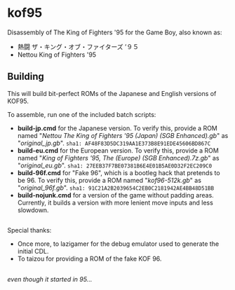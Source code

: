# kof95

Disassembly of The King of Fighters '95 for the Game Boy, also known as:
* 熱闘 ザ・キング・オブ・ファイターズ ’９５
* Nettou King of Fighters '95

## Building
This will build bit-perfect ROMs of the Japanese and English versions of KOF95.

To assemble, run one of the included batch scripts:
- **build-jp.cmd** for the Japanese version. To verify this, provide a ROM named "*Nettou The King of Fighters '95 (Japan) (SGB Enhanced).gb*" as "*original_jp.gb*". `sha1: AF48F83D5DC319AA1E373B8E91EDE45606BD867C`
- **build-eu.cmd** for the European version. To verify this, provide a ROM named "*King of Fighters '95, The (Europe) (SGB Enhanced).7z.gb*" as "*original_eu.gb*". `sha1: 27EEB37F7BE07381B6E4E01B5AE0D32F2EC209C0`
- **build-96f.cmd** for "Fake 96", which is a bootleg hack that pretends to be 96. To verify this, provide a ROM named "*kof96-512k.gb*" as "*original_96f.gb*". `sha1: 91C21A2B2039654C2EB0C2181942AE4BB48D51BB`
- **build-nojunk.cmd** for a version of the game without padding areas. Currently, it builds a version with more lenient move inputs and less slowdown.

## 
Special thanks:
- Once more, to lazigamer for the debug emulator used to generate the initial CDL.
- To taizou for providing a ROM of the fake KOF 96.
## 
*even though it started in 95...*